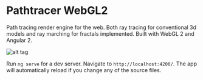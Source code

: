 # Pathtracer WebGL2
Path tracing render engine for the web. Both ray tracing for conventional 3d models and ray marching for fractals implemented. Built with WebGL 2 and Angular 2. 

![alt tag](https://raw.githubusercontent.com/kantedal/pathtracer-webgl2/master/Path_tracing_in_WebGL_2.gif)

Run `ng serve` for a dev server. Navigate to `http://localhost:4200/`. The app will automatically reload if you change any of the source files.
